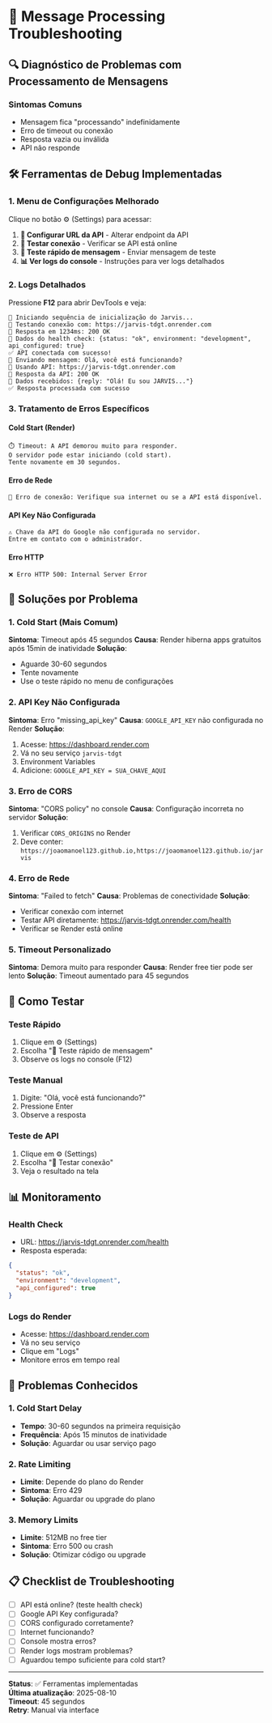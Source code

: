 # 💬 Message Processing Troubleshooting

## 🔍 Diagnóstico de Problemas com Processamento de Mensagens

### **Sintomas Comuns**
- Mensagem fica "processando" indefinidamente
- Erro de timeout ou conexão
- Resposta vazia ou inválida
- API não responde

## 🛠️ **Ferramentas de Debug Implementadas**

### **1. Menu de Configurações Melhorado**
Clique no botão ⚙️ (Settings) para acessar:

1. **🔧 Configurar URL da API** - Alterar endpoint da API
2. **🧪 Testar conexão** - Verificar se API está online
3. **💬 Teste rápido de mensagem** - Enviar mensagem de teste
4. **📊 Ver logs do console** - Instruções para ver logs detalhados

### **2. Logs Detalhados**
Pressione **F12** para abrir DevTools e veja:
```
🤖 Iniciando sequência de inicialização do Jarvis...
🔌 Testando conexão com: https://jarvis-tdgt.onrender.com
📡 Resposta em 1234ms: 200 OK
📝 Dados do health check: {status: "ok", environment: "development", api_configured: true}
✅ API conectada com sucesso!
💬 Enviando mensagem: Olá, você está funcionando?
🔗 Usando API: https://jarvis-tdgt.onrender.com
📡 Resposta da API: 200 OK
📝 Dados recebidos: {reply: "Olá! Eu sou JARVIS..."}
✅ Resposta processada com sucesso
```

### **3. Tratamento de Erros Específicos**

#### **Cold Start (Render)**
```
⏱️ Timeout: A API demorou muito para responder. 
O servidor pode estar iniciando (cold start). 
Tente novamente em 30 segundos.
```

#### **Erro de Rede**
```
🚫 Erro de conexão: Verifique sua internet ou se a API está disponível.
```

#### **API Key Não Configurada**
```
⚠️ Chave da API do Google não configurada no servidor. 
Entre em contato com o administrador.
```

#### **Erro HTTP**
```
❌ Erro HTTP 500: Internal Server Error
```

## 🔧 **Soluções por Problema**

### **1. Cold Start (Mais Comum)**
**Sintoma**: Timeout após 45 segundos
**Causa**: Render hiberna apps gratuitos após 15min de inatividade
**Solução**: 
- Aguarde 30-60 segundos
- Tente novamente
- Use o teste rápido no menu de configurações

### **2. API Key Não Configurada**
**Sintoma**: Erro "missing_api_key"
**Causa**: `GOOGLE_API_KEY` não configurada no Render
**Solução**:
1. Acesse: https://dashboard.render.com
2. Vá no seu serviço `jarvis-tdgt`
3. Environment Variables
4. Adicione: `GOOGLE_API_KEY = SUA_CHAVE_AQUI`

### **3. Erro de CORS**
**Sintoma**: "CORS policy" no console
**Causa**: Configuração incorreta no servidor
**Solução**:
1. Verificar `CORS_ORIGINS` no Render
2. Deve conter: `https://joaomanoel123.github.io,https://joaomanoel123.github.io/jarvis`

### **4. Erro de Rede**
**Sintoma**: "Failed to fetch"
**Causa**: Problemas de conectividade
**Solução**:
- Verificar conexão com internet
- Testar API diretamente: https://jarvis-tdgt.onrender.com/health
- Verificar se Render está online

### **5. Timeout Personalizado**
**Sintoma**: Demora muito para responder
**Causa**: Render free tier pode ser lento
**Solução**: Timeout aumentado para 45 segundos

## 🧪 **Como Testar**

### **Teste Rápido**
1. Clique em ⚙️ (Settings)
2. Escolha "💬 Teste rápido de mensagem"
3. Observe os logs no console (F12)

### **Teste Manual**
1. Digite: "Olá, você está funcionando?"
2. Pressione Enter
3. Observe a resposta

### **Teste de API**
1. Clique em ⚙️ (Settings)
2. Escolha "🧪 Testar conexão"
3. Veja o resultado na tela

## 📊 **Monitoramento**

### **Health Check**
- URL: https://jarvis-tdgt.onrender.com/health
- Resposta esperada:
```json
{
  "status": "ok",
  "environment": "development",
  "api_configured": true
}
```

### **Logs do Render**
- Acesse: https://dashboard.render.com
- Vá no seu serviço
- Clique em "Logs"
- Monitore erros em tempo real

## 🚨 **Problemas Conhecidos**

### **1. Cold Start Delay**
- **Tempo**: 30-60 segundos na primeira requisição
- **Frequência**: Após 15 minutos de inatividade
- **Solução**: Aguardar ou usar serviço pago

### **2. Rate Limiting**
- **Limite**: Depende do plano do Render
- **Sintoma**: Erro 429
- **Solução**: Aguardar ou upgrade do plano

### **3. Memory Limits**
- **Limite**: 512MB no free tier
- **Sintoma**: Erro 500 ou crash
- **Solução**: Otimizar código ou upgrade

## 📋 **Checklist de Troubleshooting**

- [ ] API está online? (teste health check)
- [ ] Google API Key configurada?
- [ ] CORS configurado corretamente?
- [ ] Internet funcionando?
- [ ] Console mostra erros?
- [ ] Render logs mostram problemas?
- [ ] Aguardou tempo suficiente para cold start?

---

**Status**: ✅ Ferramentas implementadas  
**Última atualização**: 2025-08-10  
**Timeout**: 45 segundos  
**Retry**: Manual via interface